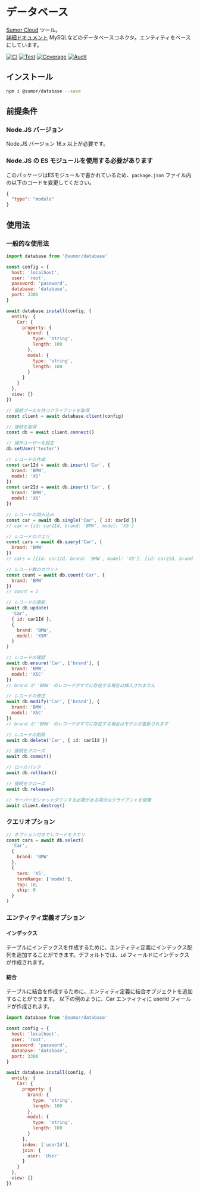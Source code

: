 # データベース

[Sumor Cloud](https://sumor.cloud) ツール。  
[詳細ドキュメント](https://sumor.cloud/database) MySQLなどのデータベースコネクタ。エンティティをベースにしています。

[![CI](https://github.com/sumor-cloud/database/actions/workflows/ci.yml/badge.svg)](https://github.com/sumor-cloud/database/actions/workflows/ci.yml)
[![Test](https://github.com/sumor-cloud/database/actions/workflows/ut.yml/badge.svg)](https://github.com/sumor-cloud/database/actions/workflows/ut.yml)
[![Coverage](https://github.com/sumor-cloud/database/actions/workflows/coverage.yml/badge.svg)](https://github.com/sumor-cloud/database/actions/workflows/coverage.yml)
[![Audit](https://github.com/sumor-cloud/database/actions/workflows/audit.yml/badge.svg)](https://github.com/sumor-cloud/database/actions/workflows/audit.yml)

## インストール

```bash
npm i @sumor/database --save
```

## 前提条件

### Node.JS バージョン

Node.JS バージョン 16.x 以上が必要です。

### Node.JS の ES モジュールを使用する必要があります

このパッケージはESモジュールで書かれているため、`package.json` ファイル内の以下のコードを変更してください。

```json
{
  "type": "module"
}
```

## 使用法

### 一般的な使用法

```js
import database from '@sumor/database'

const config = {
  host: 'localhost',
  user: 'root',
  password: 'password',
  database: 'database',
  port: 3306
}

await database.install(config, {
  entity: {
    Car: {
      property: {
        brand: {
          type: 'string',
          length: 100
        },
        model: {
          type: 'string',
          length: 100
        }
      }
    }
  },
  view: {}
})

// 接続プールを持つクライアントを取得
const client = await database.client(config)

// 接続を取得
const db = await client.connect()

// 操作ユーザーを設定
db.setUser('tester')

// レコードの作成
const car1Id = await db.insert('Car', {
  brand: 'BMW',
  model: 'X5'
})
const car2Id = await db.insert('Car', {
  brand: 'BMW',
  model: 'X6'
})

// レコードの読み込み
const car = await db.single('Car', { id: carId })
// car = {id: car1Id, brand: 'BMW', model: 'X5'}

// レコードのクエリ
const cars = await db.query('Car', {
  brand: 'BMW'
})
// cars = [{id: car1Id, brand: 'BMW', model: 'X5'}, {id: car2Id, brand: 'BMW', model: 'X6'}]

// レコード数のカウント
const count = await db.count('Car', {
  brand: 'BMW'
})
// count = 2

// レコードの更新
await db.update(
  'Car',
  { id: car1Id },
  {
    brand: 'BMW',
    model: 'X5M'
  }
)

// レコードの確認
await db.ensure('Car', ['brand'], {
  brand: 'BMW',
  model: 'X5C'
})
// brand が 'BMW' のレコードがすでに存在する場合は挿入されません

// レコードの修正
await db.modify('Car', ['brand'], {
  brand: 'BMW',
  model: 'X5C'
})
// brand が 'BMW' のレコードがすでに存在する場合はモデルが更新されます

// レコードの削除
await db.delete('Car', { id: car1Id })

// 接続をクローズ
await db.commit()

// ロールバック
await db.rollback()

// 接続をクローズ
await db.release()

// サーバーをシャットダウンする必要がある場合はクライアントを破棄
await client.destroy()
```

### クエリオプション

```js
// オプション付きでレコードをクエリ
const cars = await db.select(
  'Car',
  {
    brand: 'BMW'
  },
  {
    term: 'X5',
    termRange: ['model'],
    top: 10,
    skip: 0
  }
)
```

### エンティティ定義オプション

#### インデックス

テーブルにインデックスを作成するために、エンティティ定義にインデックス配列を追加することができます。デフォルトでは、`id` フィールドにインデックスが作成されます。

#### 結合

テーブルに結合を作成するために、エンティティ定義に結合オブジェクトを追加することができます。
以下の例のように、Car エンティティに userId フィールドが作成されます。

```js
import database from '@sumor/database'

const config = {
  host: 'localhost',
  user: 'root',
  password: 'password',
  database: 'database',
  port: 3306
}

await database.install(config, {
  entity: {
    Car: {
      property: {
        brand: {
          type: 'string',
          length: 100
        },
        model: {
          type: 'string',
          length: 100
        }
      },
      index: ['userId'],
      join: {
        user: 'User'
      }
    }
  },
  view: {}
})
```